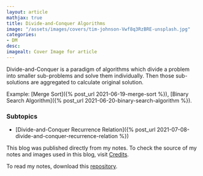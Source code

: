 ```yaml
---
layout: article
mathjax: true
title: Divide-and-Conquer Algorithms
image: "/assets/images/covers/tim-johnson-Vwf8q3RzBRE-unsplash.jpg"
categories:
- DM
desc:   
imagealt: Cover Image for article
---
```


Divide-and-Conquer is a paradigm of algorithms which divide a problem into smaller sub-problems and solve them individually. Then those sub-solutions are aggregated to calculate original solution.

Example: [Merge Sort]({% post_url 2021-06-19-merge-sort %}), [Binary Search Algorithm]({% post_url 2021-06-20-binary-search-algorithm %}).

### Subtopics
- [Divide-and-Conquer Recurrence Relation]({% post_url 2021-07-08-divide-and-conquer-recurrence-relation %})

This blog was published directly from my notes.
To check the source of my notes and images used in this blog, visit <a href="/credits.html" target="_blank">Credits</a>.

To read my notes, download this <a href="https://github.com/bovem/CS" target="blank">repository</a>.